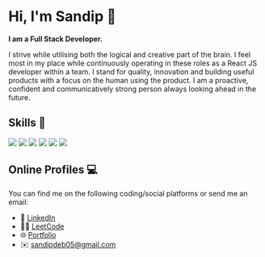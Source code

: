 # Hi, I'm Sandip 👋

<strong>I am a Full Stack Developer.</strong>

I strive while utilising both the logical and creative part of the brain. I feel most in my place while continuously operating in these roles as a React JS developer within a team. I stand for quality, innovation and building useful products with a focus on the human using the product. I am a proactive, confident and communicatively strong person always looking ahead in the future.

## Skills 🎯
![](https://img.shields.io/badge/JavaScript-yellow)
![](https://img.shields.io/badge/React-%230269A4)
![](https://img.shields.io/badge/Redux-%23593d88)
![](https://img.shields.io/badge/Next-%23111111)
![](https://img.shields.io/badge/java-red)
![](https://img.shields.io/badge/Git-orange)

## Online Profiles 💻
You can find me on the following coding/social platforms or send me an email:
* 👔 [LinkedIn](https://www.linkedin.com/in/sandip-deb-8b76b2157/)
* 👨‍💻 [LeetCode](https://leetcode.com/Sandip_Deb/)
* 🌐 [Portfolio](https://sandipdeb.netlify.app/)
* ✉️ [sandipdeb05@gmail.com](mailto:sandipdeb05@gmail.com)
